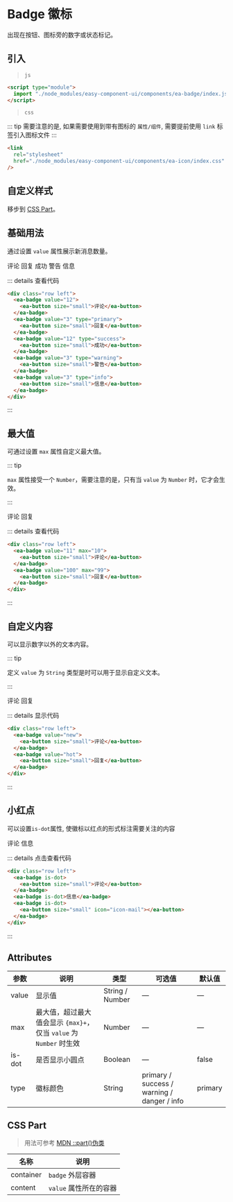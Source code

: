 <script setup>
import { onMounted } from 'vue'

onMounted(() => {
    import('../components/ea-badge/index.js')
    import('../components/ea-button/index.js')
    import('./index.scss')
})
</script>

# Badge 徽标

出现在按钮、图标旁的数字或状态标记。

## 引入

> `js`

```html
<script type="module">
  import "./node_modules/easy-component-ui/components/ea-badge/index.js";
</script>
```

> `css`

::: tip
需要注意的是, 如果需要使用到带有图标的 `属性/组件`, 需要提前使用 `link` 标签引入图标文件
:::

```html
<link
  rel="stylesheet"
  href="./node_modules/easy-component-ui/components/ea-icon/index.css"
/>
```

## 自定义样式

移步到 [CSS Part](#css-part)。

## 基础用法

通过设置 `value` 属性展示新消息数量。

<div class="row left">
  <ea-badge value="12">
    <ea-button size="small">评论</ea-button>
  </ea-badge>
  <ea-badge value="3" type="primary">
    <ea-button size="small">回复</ea-button>
  </ea-badge>
  <ea-badge value="12" type="success">
    <ea-button size="small">成功</ea-button>
  </ea-badge>
  <ea-badge value="3" type="warning">
    <ea-button size="small">警告</ea-button>
  </ea-badge>
  <ea-badge value="3" type="info">
    <ea-button size="small">信息</ea-button>
  </ea-badge>
</div>

::: details 查看代码

```html
<div class="row left">
  <ea-badge value="12">
    <ea-button size="small">评论</ea-button>
  </ea-badge>
  <ea-badge value="3" type="primary">
    <ea-button size="small">回复</ea-button>
  </ea-badge>
  <ea-badge value="12" type="success">
    <ea-button size="small">成功</ea-button>
  </ea-badge>
  <ea-badge value="3" type="warning">
    <ea-button size="small">警告</ea-button>
  </ea-badge>
  <ea-badge value="3" type="info">
    <ea-button size="small">信息</ea-button>
  </ea-badge>
</div>
```

:::

## 最大值

可通过设置 `max` 属性自定义最大值。

::: tip

`max` 属性接受一个 `Number`，需要注意的是，只有当 `value` 为 `Number` 时，它才会生效。

:::

<div class="row left">
  <ea-badge value="11" max="10">
    <ea-button size="small">评论</ea-button>
  </ea-badge>
  <ea-badge value="100" max="99">
    <ea-button size="small">回复</ea-button>
  </ea-badge>
</div>

::: details 查看代码

```html
<div class="row left">
  <ea-badge value="11" max="10">
    <ea-button size="small">评论</ea-button>
  </ea-badge>
  <ea-badge value="100" max="99">
    <ea-button size="small">回复</ea-button>
  </ea-badge>
</div>
```

:::

## 自定义内容

可以显示数字以外的文本内容。

::: tip

定义 `value` 为 `String` 类型是时可以用于显示自定义文本。

:::

<div class="row left">
  <ea-badge value="new">
    <ea-button size="small">评论</ea-button>
  </ea-badge>
  <ea-badge value="hot">
    <ea-button size="small">回复</ea-button>
  </ea-badge>
</div>

::: details 显示代码

```html
<div class="row left">
  <ea-badge value="new">
    <ea-button size="small">评论</ea-button>
  </ea-badge>
  <ea-badge value="hot">
    <ea-button size="small">回复</ea-button>
  </ea-badge>
</div>
```

:::

## 小红点

可以设置`is-dot`属性, 使徽标以红点的形式标注需要关注的内容

<div class="row left">
  <ea-badge is-dot>
    <ea-button size="small">评论</ea-button>
  </ea-badge>
  <ea-badge is-dot>信息</ea-badge>
  <ea-badge is-dot>
    <ea-button size="small" icon="icon-mail"></ea-button>
  </ea-badge>
</div>

::: details 点击查看代码

```html
<div class="row left">
  <ea-badge is-dot>
    <ea-button size="small">评论</ea-button>
  </ea-badge>
  <ea-badge is-dot>信息</ea-badge>
  <ea-badge is-dot>
    <ea-button size="small" icon="icon-mail"></ea-button>
  </ea-badge>
</div>
```

:::

## Attributes

| 参数   | 说明                                                               | 类型            | 可选值                                      | 默认值  |
| ------ | ------------------------------------------------------------------ | --------------- | ------------------------------------------- | ------- |
| value  | 显示值                                                             | String / Number | —                                           | —       |
| max    | 最大值，超过最大值会显示 `{max}+`，仅当 `value` 为 `Number` 时生效 | Number          | —                                           | —       |
| is-dot | 是否显示小圆点                                                     | Boolean         | —                                           | false   |
| type   | 徽标颜色                                                           | String          | primary / success / warning / danger / info | primary |

## CSS Part

> 用法可参考 [MDN ::part()伪类](https://developer.mozilla.org/zh-CN/docs/Web/CSS/::part)

| 名称      | 说明                   |
| --------- | ---------------------- |
| container | `badge` 外层容器       |
| content   | `value` 属性所在的容器 |
